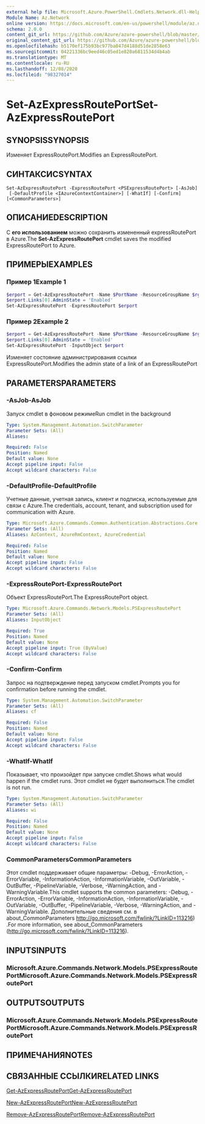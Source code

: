 ```yaml
---
external help file: Microsoft.Azure.PowerShell.Cmdlets.Network.dll-Help.xml
Module Name: Az.Network
online version: https://docs.microsoft.com/en-us/powershell/module/az.network/set-azexpressrouteport
schema: 2.0.0
content_git_url: https://github.com/Azure/azure-powershell/blob/master/src/Network/Network/help/Set-AzExpressRoutePort.md
original_content_git_url: https://github.com/Azure/azure-powershell/blob/master/src/Network/Network/help/Set-AzExpressRoutePort.md
ms.openlocfilehash: b5170ef175b93bc977ba047d4188d51de2858e63
ms.sourcegitcommit: 04221336bc9eed46c05ed1e828a6811534d4b4ab
ms.translationtype: MT
ms.contentlocale: ru-RU
ms.lasthandoff: 12/08/2020
ms.locfileid: "98327014"
---
```

# <span data-ttu-id="45bb5-101">Set-AzExpressRoutePort</span><span class="sxs-lookup"><span data-stu-id="45bb5-101">Set-AzExpressRoutePort</span></span>

## <span data-ttu-id="45bb5-102">SYNOPSIS</span><span class="sxs-lookup"><span data-stu-id="45bb5-102">SYNOPSIS</span></span>
<span data-ttu-id="45bb5-103">Изменяет ExpressRoutePort.</span><span class="sxs-lookup"><span data-stu-id="45bb5-103">Modifies an ExpressRoutePort.</span></span>

## <span data-ttu-id="45bb5-104">СИНТАКСИС</span><span class="sxs-lookup"><span data-stu-id="45bb5-104">SYNTAX</span></span>

```
Set-AzExpressRoutePort -ExpressRoutePort <PSExpressRoutePort> [-AsJob]
 [-DefaultProfile <IAzureContextContainer>] [-WhatIf] [-Confirm] [<CommonParameters>]
```

## <span data-ttu-id="45bb5-105">ОПИСАНИЕ</span><span class="sxs-lookup"><span data-stu-id="45bb5-105">DESCRIPTION</span></span>
<span data-ttu-id="45bb5-106">С **его использованием** можно сохранить измененный expressRoutePort в Azure.</span><span class="sxs-lookup"><span data-stu-id="45bb5-106">The **Set-AzExpressRoutePort** cmdlet saves the modified ExpressRoutePort to Azure.</span></span>

## <span data-ttu-id="45bb5-107">ПРИМЕРЫ</span><span class="sxs-lookup"><span data-stu-id="45bb5-107">EXAMPLES</span></span>

### <span data-ttu-id="45bb5-108">Пример 1</span><span class="sxs-lookup"><span data-stu-id="45bb5-108">Example 1</span></span>
```powershell
$erport = Get-AzExpressRoutePort -Name $PortName -ResourceGroupName $rg
$erport.Links[0].AdminState = 'Enabled'
Set-AzExpressRoutePort -ExpressRoutePort $erport
```

### <span data-ttu-id="45bb5-109">Пример 2</span><span class="sxs-lookup"><span data-stu-id="45bb5-109">Example 2</span></span>
```powershell
$erport = Get-AzExpressRoutePort -Name $PortName -ResourceGroupName $rg
$erport.Links[0].AdminState = 'Enabled'
Set-AzExpressRoutePort -InputObject $erport
```

<span data-ttu-id="45bb5-110">Изменяет состояние администрирования ссылки ExpressRoutePort.</span><span class="sxs-lookup"><span data-stu-id="45bb5-110">Modifies the admin state of a link of an ExpressRoutePort</span></span>

## <span data-ttu-id="45bb5-111">PARAMETERS</span><span class="sxs-lookup"><span data-stu-id="45bb5-111">PARAMETERS</span></span>

### <span data-ttu-id="45bb5-112">-AsJob</span><span class="sxs-lookup"><span data-stu-id="45bb5-112">-AsJob</span></span>
<span data-ttu-id="45bb5-113">Запуск cmdlet в фоновом режиме</span><span class="sxs-lookup"><span data-stu-id="45bb5-113">Run cmdlet in the background</span></span>

```yaml
Type: System.Management.Automation.SwitchParameter
Parameter Sets: (All)
Aliases:

Required: False
Position: Named
Default value: None
Accept pipeline input: False
Accept wildcard characters: False
```

### <span data-ttu-id="45bb5-114">-DefaultProfile</span><span class="sxs-lookup"><span data-stu-id="45bb5-114">-DefaultProfile</span></span>
<span data-ttu-id="45bb5-115">Учетные данные, учетная запись, клиент и подписка, используемые для связи с Azure.</span><span class="sxs-lookup"><span data-stu-id="45bb5-115">The credentials, account, tenant, and subscription used for communication with Azure.</span></span>

```yaml
Type: Microsoft.Azure.Commands.Common.Authentication.Abstractions.Core.IAzureContextContainer
Parameter Sets: (All)
Aliases: AzContext, AzureRmContext, AzureCredential

Required: False
Position: Named
Default value: None
Accept pipeline input: False
Accept wildcard characters: False
```

### <span data-ttu-id="45bb5-116">-ExpressRoutePort</span><span class="sxs-lookup"><span data-stu-id="45bb5-116">-ExpressRoutePort</span></span>
<span data-ttu-id="45bb5-117">Объект ExpressRoutePort.</span><span class="sxs-lookup"><span data-stu-id="45bb5-117">The ExpressRoutePort object.</span></span>

```yaml
Type: Microsoft.Azure.Commands.Network.Models.PSExpressRoutePort
Parameter Sets: (All)
Aliases: InputObject

Required: True
Position: Named
Default value: None
Accept pipeline input: True (ByValue)
Accept wildcard characters: False
```

### <span data-ttu-id="45bb5-118">-Confirm</span><span class="sxs-lookup"><span data-stu-id="45bb5-118">-Confirm</span></span>
<span data-ttu-id="45bb5-119">Запрос на подтверждение перед запуском cmdlet.</span><span class="sxs-lookup"><span data-stu-id="45bb5-119">Prompts you for confirmation before running the cmdlet.</span></span>

```yaml
Type: System.Management.Automation.SwitchParameter
Parameter Sets: (All)
Aliases: cf

Required: False
Position: Named
Default value: None
Accept pipeline input: False
Accept wildcard characters: False
```

### <span data-ttu-id="45bb5-120">-WhatIf</span><span class="sxs-lookup"><span data-stu-id="45bb5-120">-WhatIf</span></span>
<span data-ttu-id="45bb5-121">Показывает, что произойдет при запуске cmdlet.</span><span class="sxs-lookup"><span data-stu-id="45bb5-121">Shows what would happen if the cmdlet runs.</span></span>
<span data-ttu-id="45bb5-122">Этот cmdlet не будет выполниться.</span><span class="sxs-lookup"><span data-stu-id="45bb5-122">The cmdlet is not run.</span></span>

```yaml
Type: System.Management.Automation.SwitchParameter
Parameter Sets: (All)
Aliases: wi

Required: False
Position: Named
Default value: None
Accept pipeline input: False
Accept wildcard characters: False
```

### <span data-ttu-id="45bb5-123">CommonParameters</span><span class="sxs-lookup"><span data-stu-id="45bb5-123">CommonParameters</span></span>
<span data-ttu-id="45bb5-124">Этот cmdlet поддерживает общие параметры: -Debug, -ErrorAction, -ErrorVariable, -InformationAction, -InformationVariable, -OutVariable, -OutBuffer, -PipelineVariable, -Verbose, -WarningAction, and -WarningVariable.</span><span class="sxs-lookup"><span data-stu-id="45bb5-124">This cmdlet supports the common parameters: -Debug, -ErrorAction, -ErrorVariable, -InformationAction, -InformationVariable, -OutVariable, -OutBuffer, -PipelineVariable, -Verbose, -WarningAction, and -WarningVariable.</span></span> <span data-ttu-id="45bb5-125">Дополнительные сведения см. в about_CommonParameters http://go.microsoft.com/fwlink/?LinkID=113216) .</span><span class="sxs-lookup"><span data-stu-id="45bb5-125">For more information, see about_CommonParameters (http://go.microsoft.com/fwlink/?LinkID=113216).</span></span>

## <span data-ttu-id="45bb5-126">INPUTS</span><span class="sxs-lookup"><span data-stu-id="45bb5-126">INPUTS</span></span>

### <span data-ttu-id="45bb5-127">Microsoft.Azure.Commands.Network.Models.PSExpressRoutePort</span><span class="sxs-lookup"><span data-stu-id="45bb5-127">Microsoft.Azure.Commands.Network.Models.PSExpressRoutePort</span></span>

## <span data-ttu-id="45bb5-128">OUTPUTS</span><span class="sxs-lookup"><span data-stu-id="45bb5-128">OUTPUTS</span></span>

### <span data-ttu-id="45bb5-129">Microsoft.Azure.Commands.Network.Models.PSExpressRoutePort</span><span class="sxs-lookup"><span data-stu-id="45bb5-129">Microsoft.Azure.Commands.Network.Models.PSExpressRoutePort</span></span>

## <span data-ttu-id="45bb5-130">ПРИМЕЧАНИЯ</span><span class="sxs-lookup"><span data-stu-id="45bb5-130">NOTES</span></span>

## <span data-ttu-id="45bb5-131">СВЯЗАННЫЕ ССЫЛКИ</span><span class="sxs-lookup"><span data-stu-id="45bb5-131">RELATED LINKS</span></span>

[<span data-ttu-id="45bb5-132">Get-AzExpressRoutePort</span><span class="sxs-lookup"><span data-stu-id="45bb5-132">Get-AzExpressRoutePort</span></span>](./Get-AzExpressRoutePort.md)

[<span data-ttu-id="45bb5-133">New-AzExpressRoutePort</span><span class="sxs-lookup"><span data-stu-id="45bb5-133">New-AzExpressRoutePort</span></span>](./New-AzExpressRoutePort.md)

[<span data-ttu-id="45bb5-134">Remove-AzExpressRoutePort</span><span class="sxs-lookup"><span data-stu-id="45bb5-134">Remove-AzExpressRoutePort</span></span>](./Remove-AzExpressRoutePort.md)
